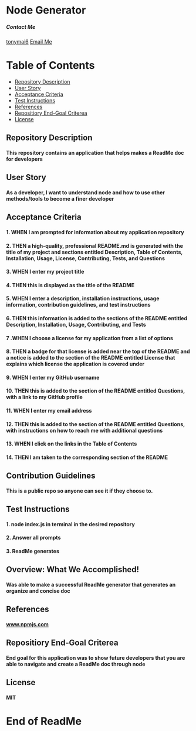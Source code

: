 # Node Generator
  ##### Contact Me 
    
   [tonymai6](github.com/tonymai6) [Email Me](tonay6@gmail.com)
    
  Table of Contents
  ================

   * [Repository Description](https://github.com/tonymai6/Node-generator/edit/master/README.md#repository-description)
   * [User Story](https://github.com/tonymai6/Node-generator/edit/master/README.md#user-story)
   * [Acceptance Criteria](https://github.com/tonymai6/Node-generator/edit/master/README.md#acceptance-criteria)
   * [Test Instructions](https://github.com/tonymai6/Node-generator/edit/master/README.md#test-instructions)
   * [References](https://github.com/tonymai6/Node-generator/edit/master/README.md#references)
   * [Repositiory End-Goal Criterea](https://github.com/tonymai6/Node-generator/edit/master/README.md#repositiory-end-goal-criterea)
   * [License](https://github.com/tonymai6/Node-generator/edit/master/README.md#license)
    
   ## Repository Description

   #### This repository contains an application that helps makes a ReadMe doc for developers
    
   ## User Story
   #### As a developer, I want to understand node and how to use other methods/tools to become a finer developer

   ## Acceptance Criteria

   #### 1. WHEN I am prompted for information about my application repository
   #### 2. THEN a high-quality, professional README.md is generated with the title of my project and sections entitled Description, Table of Contents, Installation, Usage, License, Contributing, Tests, and Questions
   #### 3. WHEN I enter my project title
   #### 4. THEN this is displayed as the title of the README
   #### 5. WHEN I enter a description, installation instructions, usage information, contribution guidelines, and test instructions
   #### 6. THEN this information is added to the sections of the README entitled Description, Installation, Usage, Contributing, and Tests
   #### 7 .WHEN I choose a license for my application from a list of options
   #### 8. THEN a badge for that license is added near the top of the README and a notice is added to the section of the README entitled License that explains which license the application is covered under
   #### 9. WHEN I enter my GitHub username
   #### 10. THEN this is added to the section of the README entitled Questions, with a link to my GitHub profile
   #### 11. WHEN I enter my email address
   #### 12. THEN this is added to the section of the README entitled Questions, with instructions on how to reach me with additional questions
   #### 13. WHEN I click on the links in the Table of Contents
   #### 14. THEN I am taken to the corresponding section of the README
    
   ## Contribution Guidelines

   #### This is a public repo so anyone can see it if they choose to. 
    
    
   ## Test Instructions

   #### 1.  node index.js in terminal in the desired repository
   #### 2.  Answer all prompts
   #### 3.  ReadMe generates
    
    
   ## Overview: What We Accomplished!
   #### Was able to make a successful ReadMe generator that generates an organize and concise doc
    
    
    
   ## References

   #### www.npmjs.com
    
    
   ## Repositiory End-Goal Criterea

   #### End goal for this application was to show future developers that you are able to navigate and create a ReadMe doc through node
    
   ## License
   #### MIT
    
   # End of ReadMe
